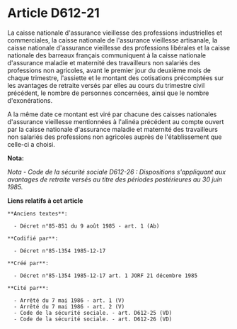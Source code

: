 # Article D612-21

La caisse nationale d'assurance vieillesse des professions industrielles et commerciales, la caisse nationale de l'assurance
vieillesse artisanale, la caisse nationale d'assurance vieillesse des professions libérales et la caisse nationale des
barreaux français communiquent à la caisse nationale d'assurance maladie et maternité des travailleurs non salariés des
professions non agricoles, avant le premier jour du deuxième mois de chaque trimestre, l'assiette et le montant des
cotisations précomptées sur les avantages de retraite versés par elles au cours du trimestre civil précédent, le nombre de
personnes concernées, ainsi que le nombre d'exonérations.

A la même date ce montant est viré par chacune des caisses nationales d'assurance vieillesse mentionnées à l'alinéa précédent
au compte ouvert par la caisse nationale d'assurance maladie et maternité des travailleurs non salariés des professions non
agricoles auprès de l'établissement que celle-ci a choisi.

**Nota:**

*Nota - Code de la sécurité sociale D612-26 : Dispositions s'appliquant aux avantages de retraite versés au titre des
périodes postérieures au 30 juin 1985.*

**Liens relatifs à cet article**

	**Anciens textes**:

	  - Décret n°85-851 du 9 août 1985 - art. 1 (Ab)

	**Codifié par**:

	  - Décret n°85-1354 1985-12-17

	**Créé par**:

	  - Décret n°85-1354 1985-12-17 art. 1 JORF 21 décembre 1985

	**Cité par**:

	  - Arrêté du 7 mai 1986 - art. 1 (V)
	  - Arrêté du 7 mai 1986 - art. 2 (V)
	  - Code de la sécurité sociale. - art. D612-25 (VD)
	  - Code de la sécurité sociale. - art. D612-26 (VD)
